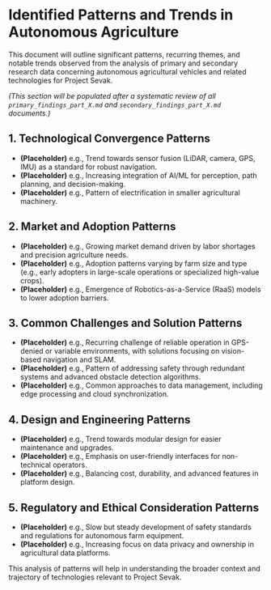 # Identified Patterns and Trends in Autonomous Agriculture

This document will outline significant patterns, recurring themes, and notable trends observed from the analysis of primary and secondary research data concerning autonomous agricultural vehicles and related technologies for Project Sevak.

*(This section will be populated after a systematic review of all `primary_findings_part_X.md` and `secondary_findings_part_X.md` documents.)*

## 1. Technological Convergence Patterns

*   **(Placeholder)** e.g., Trend towards sensor fusion (LiDAR, camera, GPS, IMU) as a standard for robust navigation.
*   **(Placeholder)** e.g., Increasing integration of AI/ML for perception, path planning, and decision-making.
*   **(Placeholder)** e.g., Pattern of electrification in smaller agricultural machinery.

## 2. Market and Adoption Patterns

*   **(Placeholder)** e.g., Growing market demand driven by labor shortages and precision agriculture needs.
*   **(Placeholder)** e.g., Adoption patterns varying by farm size and type (e.g., early adopters in large-scale operations or specialized high-value crops).
*   **(Placeholder)** e.g., Emergence of Robotics-as-a-Service (RaaS) models to lower adoption barriers.

## 3. Common Challenges and Solution Patterns

*   **(Placeholder)** e.g., Recurring challenge of reliable operation in GPS-denied or variable environments, with solutions focusing on vision-based navigation and SLAM.
*   **(Placeholder)** e.g., Pattern of addressing safety through redundant systems and advanced obstacle detection algorithms.
*   **(Placeholder)** e.g., Common approaches to data management, including edge processing and cloud synchronization.

## 4. Design and Engineering Patterns

*   **(Placeholder)** e.g., Trend towards modular design for easier maintenance and upgrades.
*   **(Placeholder)** e.g., Emphasis on user-friendly interfaces for non-technical operators.
*   **(Placeholder)** e.g., Balancing cost, durability, and advanced features in platform design.

## 5. Regulatory and Ethical Consideration Patterns

*   **(Placeholder)** e.g., Slow but steady development of safety standards and regulations for autonomous farm equipment.
*   **(Placeholder)** e.g., Increasing focus on data privacy and ownership in agricultural data platforms.

This analysis of patterns will help in understanding the broader context and trajectory of technologies relevant to Project Sevak.